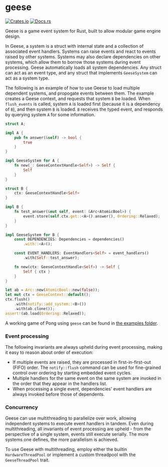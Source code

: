 # geese

[![Crates.io](https://img.shields.io/crates/v/geese.svg)](https://crates.io/crates/geese)
[![Docs.rs](https://docs.rs/geese/badge.svg)](https://docs.rs/geese)

Geese is a game event system for Rust, built to allow modular game engine design.

In Geese, a system is a struct with internal state and a collection of associated
event handlers. Systems can raise events and react to events raised by other
systems. Systems may also declare dependencies on other systems, which allow
them to borrow those systems during event processing. Geese automatically
loads all system dependencies. Any struct can act as an event type, and any struct
that implements `GeeseSystem` can act as a system type.

The following is an example of how to use Geese to load multiple dependent systems,
and propogate events between them. The example creates a Geese context,
and requests that system `B` be loaded. When `flush_events` is called,
system `A` is loaded first (because it is a dependency of `B`), and then
system `B` is loaded. `B` receives the typed event, and responds by querying
system `A` for some information.

```rust
struct A;

impl A {
    pub fn answer(&self) -> bool {
        true
    }
}

impl GeeseSystem for A {
    fn new(_: GeeseContextHandle<Self>) -> Self {
        Self
    }
}

struct B {
    ctx: GeeseContextHandle<Self>
}

impl B {
    fn test_answer(&mut self, event: &Arc<AtomicBool>) {
        event.store(self.ctx.get::<A>().answer(), Ordering::Relaxed);
    }
}

impl GeeseSystem for B {
    const DEPENDENCIES: Dependencies = dependencies()
        .with::<A>();

    const EVENT_HANDLERS: EventHandlers<Self> = event_handlers()
        .with(Self::test_answer);

    fn new(ctx: GeeseContextHandle<Self>) -> Self {
        Self { ctx }
    }
}

let ab = Arc::new(AtomicBool::new(false));
let mut ctx = GeeseContext::default();
ctx.flush()
    .with(notify::add_system::<B>())
    .with(ab.clone());
assert!(ab.load(Ordering::Relaxed));
```

A working game of Pong using `geese` can be found in [the examples folder](/examples/).

### Event processing

The following invariants are always upheld during event processing, making it easy to reason about order of execution:

- If multiple events are raised, they are processed in first-in-first-out (FIFO) order. The `notify::flush` command
can be used for fine-grained control over ordering by starting embedded event cycles.
- Multiple handlers for the same event on the same system are invoked in the order that they appear in the handlers list.
- When processing a single event, dependencies' event handlers are always invoked before those of dependents.

### Concurrency

Geese can use multithreading to parallelize over work, allowing independent systems to execute event handlers in tandem.
Even during multithreading, all invariants of event processing are upheld - from the perspective of a single system, events still
execute serially. The more systems one defines, the more parallelism is achieved.

To use Geese with multithreading, employ either the builtin `HardwareThreadPool` or implement a custom threadpool with the `GeeseThreadPool` trait.